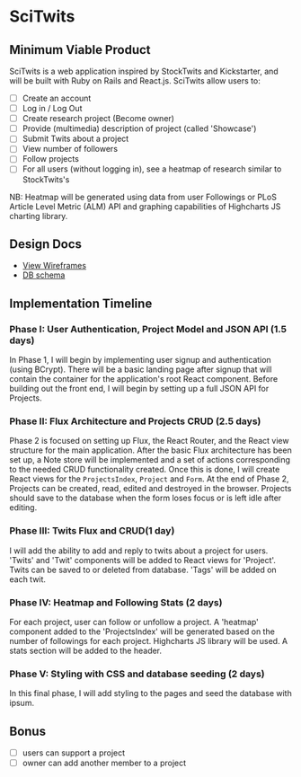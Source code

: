 # SciTwits

## Minimum Viable Product

SciTwits is a web application inspired by StockTwits and Kickstarter, and will
be built with Ruby on Rails and React.js.  SciTwits allow users to:

- [ ] Create an account
- [ ] Log in / Log Out
- [ ] Create research project (Become owner)
- [ ] Provide (multimedia) description of project (called 'Showcase')
- [ ] Submit Twits about a project
- [ ] View number of followers
- [ ] Follow projects
- [ ] For all users (without logging in), see a heatmap of research similar to StockTwits's

NB: Heatmap will be generated using data from user Followings or PLoS Article Level Metric (ALM) API and graphing capabilities of Highcharts JS charting library.

## Design Docs

* [View Wireframes][view]
* [DB schema][schema]

[view]: ./docs/views.md
[schema]: ./docs/schema.md

## Implementation Timeline

### Phase I: User Authentication, Project Model and JSON API (1.5 days)

In Phase 1, I will begin by implementing user signup and authentication (using
BCrypt). There will be a basic landing page after signup that will contain the
container for the application's root React component. Before building out the
front end, I will begin by setting up a full JSON API for Projects.

### Phase II: Flux Architecture and Projects CRUD (2.5 days)
Phase 2 is focused on setting up Flux, the React Router, and the React view
structure for the main application. After the basic Flux architecture has been
set up, a Note store will be implemented and a set of actions corresponding to
the needed CRUD functionality created. Once this is done, I will create React
views for the `ProjectsIndex`, `Project` and `Form`. At the end of Phase 2,
Projects can be created, read, edited and destroyed in the browser.
Projects should save to the database when the form loses focus or is left idle
after editing.

### Phase III: Twits Flux and CRUD(1 day)
I will add the ability to add and reply to twits about a project for users.  
'Twits' and 'Twit' components will be added to React views for 'Project'.  Twits can be saved to or deleted from database.  'Tags' will be added on each twit.

### Phase IV: Heatmap and Following Stats (2 days)
For each project, user can follow or unfollow a project.  A 'heatmap' component
added to the 'ProjectsIndex' will be generated based on the number of followings for each project.  Highcharts JS library will be used.  A stats section will be added to the header.

### Phase V: Styling with CSS and database seeding (2 days)
In this final phase, I will add styling to the pages and seed the database with ipsum.


## Bonus
- [ ] users can support a project
- [ ] owner can add another member to a project

